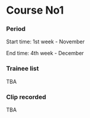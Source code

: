 # Course No1

### **Period**

Start time: 1st week - November

End time: 4th week - December



### **Trainee list**

TBA

### Clip recorded

TBA



